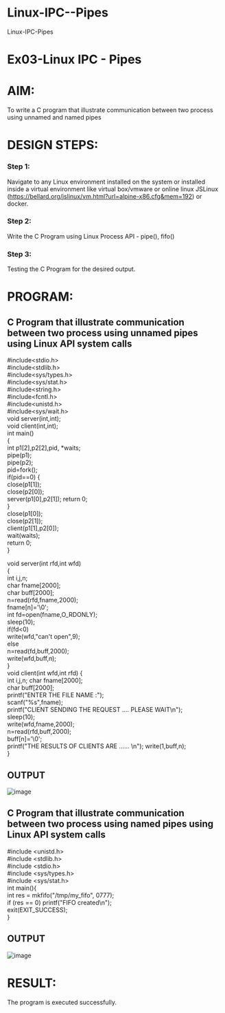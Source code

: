 # Linux-IPC--Pipes
Linux-IPC-Pipes


# Ex03-Linux IPC - Pipes

# AIM:
To write a C program that illustrate communication between two process using unnamed and named pipes

# DESIGN STEPS:

### Step 1:

Navigate to any Linux environment installed on the system or installed inside a virtual environment like virtual box/vmware or online linux JSLinux (https://bellard.org/jslinux/vm.html?url=alpine-x86.cfg&mem=192) or docker.

### Step 2:

Write the C Program using Linux Process API - pipe(), fifo()

### Step 3:

Testing the C Program for the desired output. 

# PROGRAM:

## C Program that illustrate communication between two process using unnamed pipes using Linux API system calls

#include<stdio.h>    
#include<stdlib.h>     
#include<sys/types.h>     
#include<sys/stat.h>     
#include<string.h>     
#include<fcntl.h>     
#include<unistd.h>     
#include<sys/wait.h>      
void server(int,int);      
void client(int,int);      
int main()      
{     
int p1[2],p2[2],pid, *waits;       
pipe(p1);                    
pipe(p2);      
pid=fork();     
if(pid==0) {      
close(p1[1]);    
close(p2[0]);             
server(p1[0],p2[1]); return 0;      
 }       
close(p1[0]);     
close(p2[1]);        
client(p1[1],p2[0]);      
wait(waits);      
return 0;      
}     

void server(int rfd,int wfd)       
{      
int i,j,n;       
char fname[2000];      
char buff[2000];       
n=read(rfd,fname,2000);     
fname[n]='\0';               
int fd=open(fname,O_RDONLY);     
sleep(10);       
if(fd<0)       
write(wfd,"can't open",9);      
else         
n=read(fd,buff,2000);     
write(wfd,buff,n);      
}      
void client(int wfd,int rfd) {    
int i,j,n; char fname[2000];     
char buff[2000];     
printf("ENTER THE FILE NAME :");      
scanf("%s",fname);      
printf("CLIENT SENDING THE REQUEST .... PLEASE WAIT\n");     
sleep(10);     
write(wfd,fname,2000);     
n=read(rfd,buff,2000);     
buff[n]='\0';     
printf("THE RESULTS OF CLIENTS ARE ...... \n"); write(1,buff,n);     
}     



## OUTPUT
![image](https://github.com/sanjayashwinP/Linux-IPC-Pipes/assets/147473265/29f613fb-7c58-4605-9841-c8875283ed2c)


## C Program that illustrate communication between two process using named pipes using Linux API system calls


#include <unistd.h>    
#include <stdlib.h>    
#include <stdio.h>    
#include <sys/types.h>     
#include <sys/stat.h>     
int main(){     
int res = mkfifo("/tmp/my_fifo", 0777);     
if (res == 0) printf("FIFO created\n");      
exit(EXIT_SUCCESS);      
}      


## OUTPUT
![image](https://github.com/sanjayashwinP/Linux-IPC-Pipes/assets/147473265/e7f9b012-fb29-4f07-95dd-4aae30849d19)


# RESULT:
The program is executed successfully.
